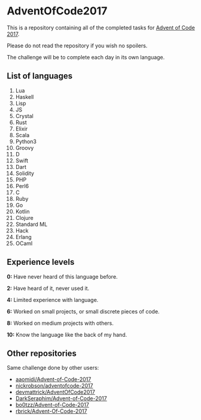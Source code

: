 # AdventOfCode2017

This is a repository containing all of the completed tasks for [Advent of Code 2017](http://adventofcode.com/).

Please do not read the repository if you wish no spoilers.

The challenge will be to complete each day in its own language.

## List of languages

1. Lua
2. Haskell
3. Lisp
4. JS
5. Crystal
6. Rust
7. Elixir
8. Scala
9. Python3
10. Groovy
11. D
12. Swift
13. Dart
14. Solidity
15. PHP
16. Perl6
17. C
18. Ruby
19. Go
20. Kotlin
21. Clojure
22. Standard ML
23. Hack
24. Erlang
25. OCaml

## Experience levels

**0:** Have never heard of this language before.

**2:** Have heard of it, never used it.

**4:** Limited experience with language.

**6:** Worked on small projects, or small discrete pieces of code.

**8:** Worked on medium projects with others.

**10:** Know the language like the back of my hand.

## Other repositories

Same challenge done by other users:

* [aaomidi/Advent-of-Code-2017](https://github.com/aaomidi/Advent-of-Code-2017)
* [nickrobson/adventofcode-2017](https://github.com/nickrobson/adventofcode-2017)
* [devmattrick/AdventOfCode2017](https://github.com/devmattrick/AdventOfCode2017)
* [DarkSeraphim/Advent-of-Code-2017](https://github.com/DarkSeraphim/Advent-of-Code-2017)
* [bo0tzz/Advent-of-Code-2017](https://github.com/bo0tzz/Advent-of-Code-2017)
* [rbrick/Advent-Of-Code-2017](https://github.com/rbrick/Advent-Of-Code-2017)

